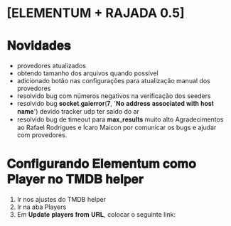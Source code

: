 # [ELEMENTUM + RAJADA 0.5]

# 𝐍𝐨𝐯𝐢𝐝𝐚𝐝𝐞𝐬
- provedores atualizados
- obtendo tamanho dos arquivos quando possível
- adicionado botão nas configurações para atualização manual dos provedores
- resolvido bug com números negativos na verificação dos seeders
- resolvido bug 𝐬𝐨𝐜𝐤𝐞𝐭.𝐠𝐚𝐢𝐞𝐫𝐫𝐨𝐫(𝟕, '𝐍𝐨 𝐚𝐝𝐝𝐫𝐞𝐬𝐬 𝐚𝐬𝐬𝐨𝐜𝐢𝐚𝐭𝐞𝐝 𝐰𝐢𝐭𝐡 𝐡𝐨𝐬𝐭 𝐧𝐚𝐦𝐞') devido tracker udp ter saído do ar
- resolvido bug de timeout para 𝐦𝐚𝐱_𝐫𝐞𝐬𝐮𝐥𝐭𝐬 muito alto
Agradecimentos ao Rafael Rodrigues e Ícaro Maicon por comunicar os bugs e ajudar com provedores.

# 𝐂𝐨𝐧𝐟𝐢𝐠𝐮𝐫𝐚𝐧𝐝𝐨 𝐄𝐥𝐞𝐦𝐞𝐧𝐭𝐮𝐦 𝐜𝐨𝐦𝐨 𝐏𝐥𝐚𝐲𝐞𝐫 𝐧𝐨 𝐓𝐌𝐃𝐁 𝐡𝐞𝐥𝐩𝐞𝐫
1. Ir nos ajustes do TMDB helper
2. Ir na aba Players
3. Em 𝐔𝐩𝐝𝐚𝐭𝐞 𝐩𝐥𝐚𝐲𝐞𝐫𝐬 𝐟𝐫𝐨𝐦 𝐔𝐑𝐋, colocar o seguinte link:
